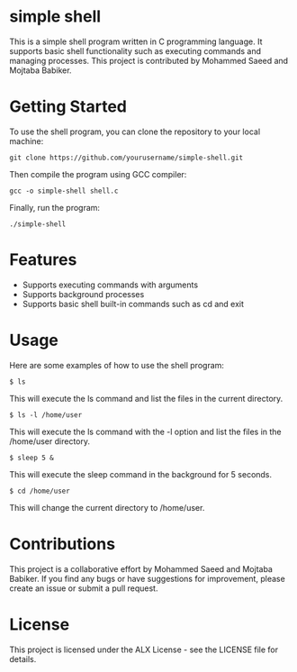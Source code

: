 # simple shell

This is a simple shell program written in C programming language. It supports basic shell functionality such as executing commands and managing processes. This project is contributed by Mohammed Saeed and Mojtaba Babiker.

# Getting Started
To use the shell program, you can clone the repository to your local machine:

```console
git clone https://github.com/yourusername/simple-shell.git   
```
Then compile the program using GCC compiler:
```console
gcc -o simple-shell shell.c   
```
Finally, run the program:

```console
./simple-shell   
```
# Features
* Supports executing commands with arguments
* Supports background processes
* Supports basic shell built-in commands such as cd and exit   

# Usage
Here are some examples of how to use the shell program:

```console
$ ls   
```
This will execute the ls command and list the files in the current directory.

```console
$ ls -l /home/user   
```
This will execute the ls command with the -l option and list the files in the /home/user directory.

```console
$ sleep 5 &   
```
This will execute the sleep command in the background for 5 seconds.

```console
$ cd /home/user   
```
This will change the current directory to /home/user.

# Contributions
This project is a collaborative effort by Mohammed Saeed and Mojtaba Babiker. If you find any bugs or have suggestions for improvement, please create an issue or submit a pull request.

# License
This project is licensed under the ALX License - see the LICENSE file for details.
